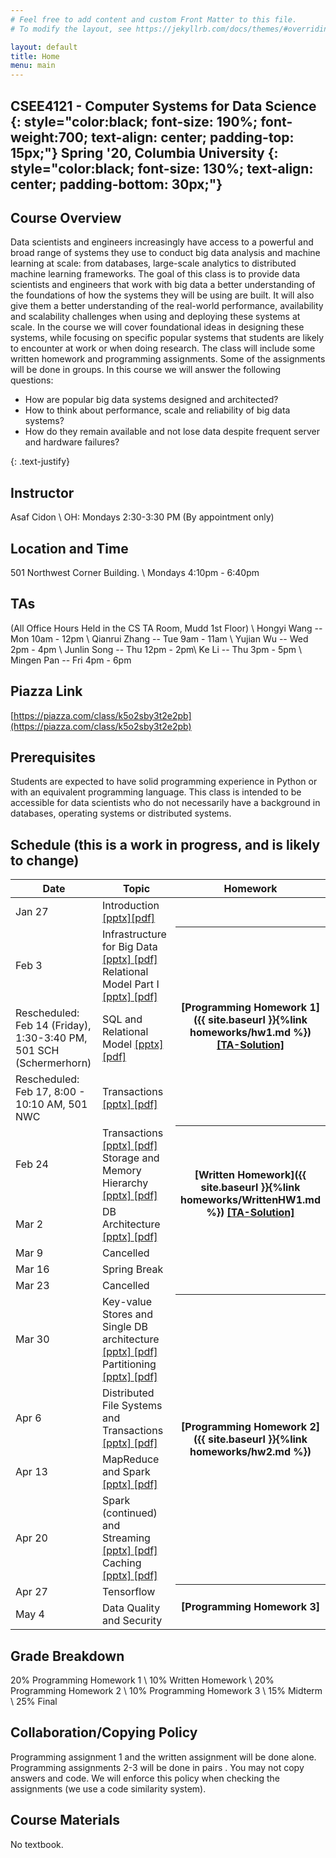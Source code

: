 ```yaml
---
# Feel free to add content and custom Front Matter to this file.
# To modify the layout, see https://jekyllrb.com/docs/themes/#overriding-theme-defaults

layout: default
title: Home
menu: main
---
```


CSEE4121 - Computer Systems for Data Science 
{: style="color:black; font-size: 190%; font-weight:700; text-align: center; padding-top: 15px;"}
Spring '20, Columbia University
{: style="color:black; font-size: 130%; text-align: center; padding-bottom: 30px;"}
----

## Course Overview
Data scientists and engineers increasingly have access to a powerful and broad range of systems they use to conduct big data analysis and machine learning at scale: from databases, large-scale analytics to distributed machine learning frameworks.
The goal of this class is to provide data scientists and engineers that work with big data a better understanding of the foundations of how the systems they will be using are built. It will also give them a better understanding of the real-world performance, availability and scalability challenges when using and deploying these systems at scale. In the course we will cover foundational ideas in designing these systems, while focusing on specific popular systems that students are likely to encounter at work or when doing research. The class will include some written homework and programming assignments. Some of the assignments will be done in groups.
In this course we will answer the following questions:
<ul>
  <li>How are popular big data systems designed and architected? </li>
  <li>How to think about performance, scale and reliability of big data systems? </li>
  <li>How do they remain available and not lose data despite frequent server and hardware failures? </li>
</ul>
{: .text-justify}

## Instructor
Asaf Cidon \\
OH: Mondays 2:30-3:30 PM (By appointment only)

## Location and Time
501 Northwest Corner Building. \\
Mondays 4:10pm - 6:40pm

## TAs
(All Office Hours Held in the CS TA Room, Mudd 1st Floor) \\
Hongyi Wang -- Mon 10am - 12pm \\
Qianrui Zhang -- Tue 9am - 11am \\
Yujian Wu -- Wed 2pm - 4pm \\
Junlin Song -- Thu 12pm - 2pm\\
Ke Li -- Thu 3pm - 5pm \\
Mingen Pan -- Fri 4pm - 6pm 

## Piazza Link
[https://piazza.com/class/k5o2sby3t2e2pb](https://piazza.com/class/k5o2sby3t2e2pb)

## Prerequisites
Students are expected to have solid programming experience in Python or with an equivalent programming language. This class is intended to be accessible for data scientists who do not necessarily have a background in databases, operating systems or distributed systems.

## Schedule (this is a work in progress, and is likely to change)


<table>
<colgroup>
<col width="33%" />
<col width="45%" />
<col width="22%" />
</colgroup>
<thead>
<tr class="header">
<th>Date</th>
<th>Topic</th>
<th>Homework</th>
</tr>
</thead>
<tbody>
<tr>
<td markdown="span">Jan 27</td>
<td markdown="span">Introduction <a href="https://github.com/CS-W4121/cs-w4121.github.io/blob/master/slides/Topic%201%20-%20intro%20and%20rules%20of%20thumb%20part%20I.pptx">[pptx]<a href="https://github.com/CS-W4121/cs-w4121.github.io/blob/master/slides/Topic%201%20-%20intro%20and%20rules%20of%20thumb%20part%20I.pdf">[pdf]</a></td>

</tr>
<tr>
<td markdown="span">Feb 3</td>
<td markdown="span">Infrastructure for Big Data <a href="https://github.com/CS-W4121/cs-w4121.github.io/blob/master/slides/Topic%201%20-%20intro%20and%20rules%20of%20thumb%20part%20II.pptx"> [pptx]<a href="https://github.com/CS-W4121/cs-w4121.github.io/blob/master/slides/Topic%201%20-%20intro%20and%20rules%20of%20thumb%20part%20II.pdf"> [pdf]</a> Relational Model Part I <a href="https://github.com/CS-W4121/cs-w4121.github.io/blob/master/slides/Topic%202%20-%20relational%20model%20part%20I.pptx"> [pptx]<a href="https://github.com/CS-W4121/cs-w4121.github.io/blob/master/slides/Topic%202%20-%20relational%20model%20part%20I.pdf"> [pdf] </a></td>
<th rowspan="3" markdown="1">[Programming Homework 1]({{ site.baseurl }}{%link homeworks/hw1.md %}) <a href="https://raw.githubusercontent.com/CS-W4121/cs-w4121.github.io/master/homeworks/project1_submission%20-%20solution.py"> [TA-Solution]</th></th>
<!---
<th rowspan="3" markdown="1">[Programming Homework 1]</th>
-->
</tr>
<tr>
<td markdown="span">Rescheduled: Feb 14 (Friday), 1:30-3:40 PM, 501 SCH (Schermerhorn)</td>
<td markdown="span">SQL and Relational Model <a href="https://github.com/CS-W4121/cs-w4121.github.io/blob/master/slides/Topic%202%20-%20relational%20model%20part%20II.pptx"> [pptx] <a href="https://github.com/CS-W4121/cs-w4121.github.io/blob/master/slides/Topic%202%20-%20relational%20model%20part%20II.pdf"> [pdf] </a>  </td>
</tr>
<tr>
<td markdown="span">Rescheduled: Feb 17, 8:00 - 10:10 AM, 501 NWC</td>
<td markdown="span">Transactions
  <a href="https://github.com/CS-W4121/cs-w4121.github.io/raw/master/slides/Topic%203%20-%20transactions%20and%20ACID.pptx"> [pptx] </a><a href="https://github.com/CS-W4121/cs-w4121.github.io/raw/master/slides/Topic%203%20-%20transactions%20and%20ACID.pdf"> [pdf] </a>  </td> 
</tr>
<tr>
<td markdown="span">Feb 24</td>
<td markdown="span">Transactions <a href="https://github.com/CS-W4121/cs-w4121.github.io/raw/master/slides/Topic%203%20-%20transactions%20and%20ACID.pptx"> [pptx] </a><a href="https://github.com/CS-W4121/cs-w4121.github.io/raw/master/slides/Topic%203%20-%20transactions%20and%20ACID.pdf"> [pdf] </a> 
Storage and Memory Hierarchy <a href="https://github.com/CS-W4121/cs-w4121.github.io/blob/master/slides/Topic%204%20-%20single%20DB%20architecture.pptx"> [pptx] </a><a href="https://github.com/CS-W4121/cs-w4121.github.io/blob/master/slides/Topic%204%20-%20single%20DB%20architecture.pdf"> [pdf]</td>
<th rowspan="3" markdown="1">[Written Homework]({{ site.baseurl }}{%link homeworks/WrittenHW1.md %}) 
  <a href="https://github.com/CS-W4121/cs-w4121.github.io/blob/master/WrittenSols.md"> [TA-Solution]
    </th>
</tr>
<tr>
<td markdown="span">Mar 2</td>
<td markdown="span">DB Architecture <a href="https://github.com/CS-W4121/cs-w4121.github.io/blob/master/slides/Topic%204%20-%20single%20DB%20architecture.pptx"> [pptx] </a><a href="https://github.com/CS-W4121/cs-w4121.github.io/blob/master/slides/Topic%204%20-%20single%20DB%20architecture.pdf"> [pdf] </td>
</tr>
<tr>
<td markdown="span">Mar 9</td>
<td markdown="span">Cancelled</td>
</tr>
<tr>
<td markdown="span">Mar 16</td>
<td markdown="span">Spring Break</td>
</tr>
<tr>
<td markdown="span">Mar 23</td>
<td markdown="span">Cancelled</td>
</tr>
<tr>
<td markdown="span">Mar 30</td>
<td markdown="span"> Key-value Stores and Single DB architecture <a href="https://github.com/CS-W4121/cs-w4121.github.io/blob/master/slides/Topic%204%20-%20single%20DB%20architecture.pptx"> [pptx] </a><a href="https://github.com/CS-W4121/cs-w4121.github.io/blob/master/slides/Topic%204%20-%20single%20DB%20architecture.pdf"> [pdf] </a> Partitioning <a href="https://github.com/CS-W4121/cs-w4121.github.io/blob/master/slides/Topic%205%20-%20Distributed%20File%20Systems%20and%20Databases.pptx"> [pptx] </a><a href="https://github.com/CS-W4121/cs-w4121.github.io/blob/master/slides/Topic%205%20-%20Distributed%20File%20Systems%20and%20Databases.pdf"> [pdf]</a> </td>
 <th rowspan="4" markdown="1">[Programming Homework 2]({{ site.baseurl }}{%link homeworks/hw2.md %})</th>
</tr>
<tr>
<td markdown="span">Apr 6</td>
<td markdown="span"> Distributed File Systems and Transactions <a href="https://github.com/CS-W4121/cs-w4121.github.io/blob/master/slides/Topic%205%20-%20Distributed%20File%20Systems%20and%20Databases.pptx"> [pptx] </a><a href="https://github.com/CS-W4121/cs-w4121.github.io/blob/master/slides/Topic%205%20-%20Distributed%20File%20Systems%20and%20Databases.pdf"> [pdf]</a> </td>
</tr>
<tr>
<td markdown="span">Apr 13</td>
<td markdown="span">MapReduce and Spark <a href="https://github.com/CS-W4121/cs-w4121.github.io/blob/master/slides/Topic%206%20-%20MapReduce%20and%20Spark.pptx"> [pptx] </a><a href="https://github.com/CS-W4121/cs-w4121.github.io/blob/master/slides/Topic%206%20-%20MapReduce%20and%20Spark.pdf"> [pdf]</a></td>
</tr>
<tr>
<td markdown="span">Apr 20</td>
<td markdown="span">Spark (continued) and Streaming <a href="https://github.com/CS-W4121/cs-w4121.github.io/blob/master/slides/Topic%206%20-%20MapReduce%20and%20Spark.pptx"> [pptx] </a><a href="https://github.com/CS-W4121/cs-w4121.github.io/blob/master/slides/Topic%206%20-%20MapReduce%20and%20Spark.pdf"> [pdf]</a> Caching <a href="https://github.com/CS-W4121/cs-w4121.github.io/blob/master/slides/Topic%207%20-%20Caching.pptx"> [pptx] </a><a href="https://github.com/CS-W4121/cs-w4121.github.io/blob/master/slides/Topic%207%20-%20Caching.pdf"> [pdf]</a> </td>
<!---
<th rowspan="3" markdown="1">[Programming Homework 3]({{ site.baseurl }}{%link homeworks/hw3.md %})</th>
-->
</tr>
<tr>
<td markdown="span">Apr 27</td>
<td markdown="span">Tensorflow </td>
<th rowspan="2" markdown="1">[Programming Homework 3]</th>
</tr>
<tr>
<td markdown="span">May 4</td>
<td markdown="span">Data Quality and Security</td>
</tr>
</tbody>
</table>

## Grade Breakdown
20% Programming Homework 1 \\
10% Written Homework \\
20% Programming Homework 2 \\
10% Programming Homework 3 \\
15% Midterm \\
25% Final

## Collaboration/Copying Policy
Programming assignment 1 and the written assignment will be done alone. Programming assignments 2-3 will be done in pairs . You may not copy answers and code. We will enforce this policy when checking the assignments (we use a code similarity system).

## Course Materials
No textbook.
